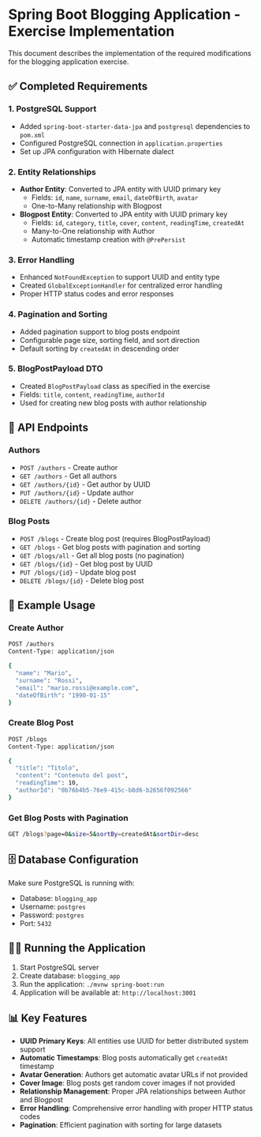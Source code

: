 # Spring Boot Blogging Application - Exercise Implementation

This document describes the implementation of the required modifications for the blogging application exercise.

## ✅ Completed Requirements

### 1. PostgreSQL Support

- Added `spring-boot-starter-data-jpa` and `postgresql` dependencies to `pom.xml`
- Configured PostgreSQL connection in `application.properties`
- Set up JPA configuration with Hibernate dialect

### 2. Entity Relationships

- **Author Entity**: Converted to JPA entity with UUID primary key
  - Fields: `id`, `name`, `surname`, `email`, `dateOfBirth`, `avatar`
  - One-to-Many relationship with Blogpost
- **Blogpost Entity**: Converted to JPA entity with UUID primary key
  - Fields: `id`, `category`, `title`, `cover`, `content`, `readingTime`, `createdAt`
  - Many-to-One relationship with Author
  - Automatic timestamp creation with `@PrePersist`

### 3. Error Handling

- Enhanced `NotFoundException` to support UUID and entity type
- Created `GlobalExceptionHandler` for centralized error handling
- Proper HTTP status codes and error responses

### 4. Pagination and Sorting

- Added pagination support to blog posts endpoint
- Configurable page size, sorting field, and sort direction
- Default sorting by `createdAt` in descending order

### 5. BlogPostPayload DTO

- Created `BlogPostPayload` class as specified in the exercise
- Fields: `title`, `content`, `readingTime`, `authorId`
- Used for creating new blog posts with author relationship

## 🚀 API Endpoints

### Authors

- `POST /authors` - Create author
- `GET /authors` - Get all authors
- `GET /authors/{id}` - Get author by UUID
- `PUT /authors/{id}` - Update author
- `DELETE /authors/{id}` - Delete author

### Blog Posts

- `POST /blogs` - Create blog post (requires BlogPostPayload)
- `GET /blogs` - Get blog posts with pagination and sorting
- `GET /blogs/all` - Get all blog posts (no pagination)
- `GET /blogs/{id}` - Get blog post by UUID
- `PUT /blogs/{id}` - Update blog post
- `DELETE /blogs/{id}` - Delete blog post

## 📝 Example Usage

### Create Author

```bash
POST /authors
Content-Type: application/json

{
  "name": "Mario",
  "surname": "Rossi",
  "email": "mario.rossi@example.com",
  "dateOfBirth": "1990-01-15"
}
```

### Create Blog Post

```bash
POST /blogs
Content-Type: application/json

{
  "title": "Titolo",
  "content": "Contenuto del post",
  "readingTime": 10,
  "authorId": "0b76b4b5-76e9-415c-b8d6-b2656f092566"
}
```

### Get Blog Posts with Pagination

```bash
GET /blogs?page=0&size=5&sortBy=createdAt&sortDir=desc
```

## 🗄️ Database Configuration

Make sure PostgreSQL is running with:

- Database: `blogging_app`
- Username: `postgres`
- Password: `postgres`
- Port: `5432`

## 🏃‍♂️ Running the Application

1. Start PostgreSQL server
2. Create database: `blogging_app`
3. Run the application: `./mvnw spring-boot:run`
4. Application will be available at: `http://localhost:3001`

## 📊 Key Features

- **UUID Primary Keys**: All entities use UUID for better distributed system support
- **Automatic Timestamps**: Blog posts automatically get `createdAt` timestamp
- **Avatar Generation**: Authors get automatic avatar URLs if not provided
- **Cover Image**: Blog posts get random cover images if not provided
- **Relationship Management**: Proper JPA relationships between Author and Blogpost
- **Error Handling**: Comprehensive error handling with proper HTTP status codes
- **Pagination**: Efficient pagination with sorting for large datasets

